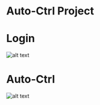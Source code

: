 # Auto-Ctrl Project

# Login
![alt text](https://github.com/RaulToto/Auto-Ctrl/blob/master/images/login.png)

# Auto-Ctrl
![alt text](https://github.com/RaulToto/Auto-Ctrl/blob/master/images/autoctrl.png)



